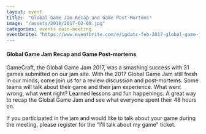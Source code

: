 ```yaml
---
layout: event
title:  "Global Game Jam Recap and Game Post-Mortems"
image: "/assets/2018/2017-02-08.jpg"
categories: events main-meeting
eventbrite: "https://www.eventbrite.com/e/igdatc-feb-2017-global-game-jam-recap-and-game-post-mortems-tickets-31399109582?aff=ebdsoporgprofile"
---
```


#### Global Game Jam Recap and Game Post-mortems

GameCraft, the Global Game Jam 2017, was a smashing success with 31 games submitted on our jam site. With the 2017 Global Game Jam still fresh in our minds, come join us for a review discussion and post-mortems. Some teams will talk about their game and their jam experience. What went wrong, what went right? Learned lessons and fun happenings. A great way to recap the Global Game Jam and see what everyone spent their 48 hours on.

If you participated in the jam and would like to talk about your game during the meeting, please register for the "I'll talk about my game" ticket.